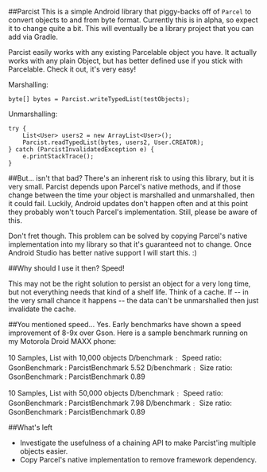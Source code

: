 ##Parcist
This is a simple Android library that piggy-backs off of `Parcel` to convert objects to and from byte format.  Currently this is in alpha, so expect it to change quite a bit.  This will eventually be a library project that you can add via Gradle.

Parcist easily works with any existing Parcelable object you have.  It actually works with any plain Object, but has better defined use if you stick with Parcelable.  Check it out, it's very easy!

Marshalling:

    byte[] bytes = Parcist.writeTypedList(testObjects);
    
Unmarshalling:

    try {
        List<User> users2 = new ArrayList<User>();
        Parcist.readTypedList(bytes, users2, User.CREATOR);
    } catch (ParcistInvalidatedException e) {
        e.printStackTrace();
    }

##But... isn't that bad?
There's an inherent risk to using this library, but it is very small.  Parcist depends upon Parcel's native methods, and if those change between the time your object is marshalled and unmarshalled, then it could fail.  Luckily, Android updates don't happen often and at this point they probably won't touch Parcel's implementation.  Still, please be aware of this.

Don't fret though.  This problem can be solved by copying Parcel's native implementation into my library so that it's guaranteed not to change.  Once Android Studio has better native support I will start this. :)

##Why should I use it then?
Speed!

This may not be the right solution to persist an object for a very long time, but not everything needs that kind of a shelf life.  Think of a cache.  If -- in the very small chance it happens -- the data can't be unmarshalled then just invalidate the cache.

##You mentioned speed...
Yes.  Early benchmarks have shown a speed improvement of 8-9x over Gson.  Here is a sample benchmark running on my Motorola Droid MAXX phone:

10 Samples, List with 10,000 objects
    D/benchmark﹕ Speed ratio: GsonBenchmark : ParcistBenchmark 5.52
    D/benchmark﹕ Size ratio: GsonBenchmark : ParcistBenchmark 0.89
    
10 Samples, List with 50,000 objects
    D/benchmark﹕ Speed ratio: GsonBenchmark : ParcistBenchmark 7.98
    D/benchmark﹕ Size ratio: GsonBenchmark : ParcistBenchmark 0.89

##What's left
- Investigate the usefulness of a chaining API to make Parcist'ing multiple objects easier.
- Copy Parcel's native implementation to remove framework dependency.